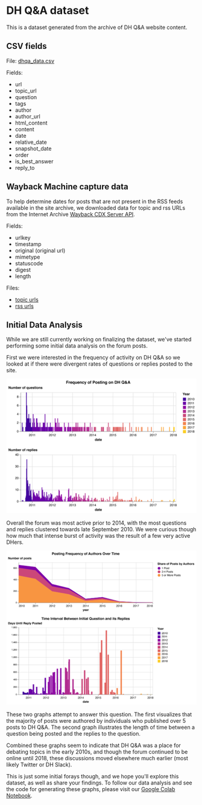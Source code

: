 # DH Q&A dataset

This is a dataset generated from the archive of DH Q&amp;A website
content.

## CSV fields

File: [dhqa_data.csv](dhqa_data.csv)

Fields:

* url
* topic_url
* question
* tags
* author
* author_url
* html_content
* content
* date
* relative_date
* snapshot_date
* order
* is_best_answer
* reply_to


## Wayback Machine capture data

To help determine dates for posts that are not present in the RSS feeds
available in the site archive, we downloaded data for topic and rss
URLs from the Internet Archive [Wayback CDX Server API](https://github.com/internetarchive/wayback/tree/master/wayback-cdx-server).

Fields:

* urlkey
* timestamp
* original (original url)
* mimetype
* statuscode
* digest
* length

Files:

* [topic urls](wayback_cdx_topics.json)
* [rss urls](wayback_cdx_rss.json)


## Initial Data Analysis

While we are still currently working on finalizing the dataset, we've started performing some initial data analysis on the forum posts.

First we were interested in the frequency of activity on DH Q&A so we looked at if there were divergent rates of questions or replies posted to the site.

![post frequency](images/post_frequency.png)

Overall the forum was most active prior to 2014, with the most questions and replies clustered towards late September 2010. We were curious though how much that intense burst of activity was the result of a few very active DHers.

![post rates](images/post_share_replies.png)

These two graphs attempt to answer this question. The first visualizes that the majority of posts were authored by individuals who published over 5 posts to DH Q&A. The second graph illustrates the length of time between a question being posted and the replies to the question. 

Combined these graphs seem to indicate that DH Q&A was a place for debating topics in the early 2010s, and though the forum continued to be online until 2018, these discussions moved elsewhere much earlier (most likely Twitter or DH Slack).

This is just some initial forays though, and we hope you'll explore this dataset, as well as share your findings.  To follow our data analysis and see the code for generating these graphs, please visit our [Google Colab Notebook](https://colab.research.google.com/drive/1CSdLUMz3fOzUWXxMWUiQaQoOmDddi5oJ#scrollTo=mkSRhPWlP1Eb&line=1&uniqifier=1).